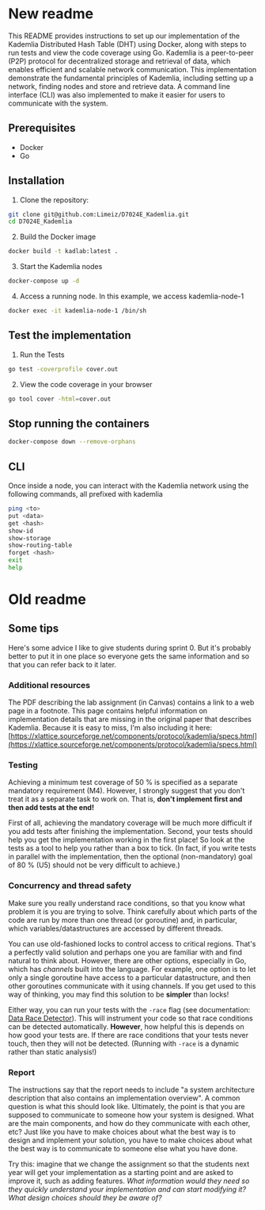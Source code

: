 # New readme
This README provides instructions to set up our implementation of the Kademlia Distributed Hash Table (DHT) using Docker, along with steps to run tests and view the code coverage using Go.
Kademlia is a peer-to-peer (P2P) protocol for decentralized storage and retrieval of data, which enables efficient and scalable network communication. This implementation demonstrate the fundamental principles of Kademlia, including setting up a network, finding nodes and store and retrieve data. A command line interface (CLI) was also implemented to make it easier for users to communicate with the system.

## Prerequisites
* Docker
* Go
 
## Installation

1. Clone the repository:
```bash
git clone git@github.com:Limeiz/D7024E_Kademlia.git
cd D7024E_Kademlia
```
2. Build the Docker image
```bash
docker build -t kadlab:latest .
```
3. Start the Kademlia nodes
```bash
docker-compose up -d
```
4. Access a running node. In this example, we access kademlia-node-1
```bash
docker exec -it kademlia-node-1 /bin/sh
```

## Test the implementation
1. Run the Tests
```bash
go test -coverprofile cover.out
```
2. View the code coverage in your browser
```bash
go tool cover -html=cover.out
```

## Stop running the containers
```bash
docker-compose down --remove-orphans 
```

## CLI
Once inside a node, you can interact with the Kademlia network using the following commands, all prefixed with kademlia
```bash
ping <to>
put <data>
get <hash>
show-id
show-storage
show-routing-table
forget <hash>
exit
help
```

# Old readme
## Some tips

Here's some advice I like to give students during sprint 0.
But it's probably better to put it in one place so everyone gets the same information and so that you can refer back to it later.


### Additional resources

The PDF describing the lab assignment (in Canvas) contains a link to a web page in a footnote.
This page contains helpful information on implementation details that are missing in the original paper that describes Kademlia.
Because it is easy to miss, I'm also including it here:
[https://xlattice.sourceforge.net/components/protocol/kademlia/specs.html](https://xlattice.sourceforge.net/components/protocol/kademlia/specs.html)


### Testing

Achieving a minimum test coverage of 50 % is specified as a separate mandatory requirement (M4).
However, I strongly suggest that you don't treat it as a separate task to work on.
That is, **don't implement first and then add tests at the end!**

First of all, achieving the mandatory coverage will be much more difficult if you add tests after finishing the implementation.
Second, your tests should help you get the implementation working in the first place!
So look at the tests as a tool to help you rather than a box to tick.
(In fact, if you write tests in parallel with the implementation, then the optional (non-mandatory) goal of 80 % (U5) should not be very difficult to achieve.)


### Concurrency and thread safety

Make sure you really understand race conditions, so that you know what problem it is you are trying to solve.
Think carefully about which parts of the code are run by more than one thread (or goroutine) and, in particular, which variables/datastructures are accessed by different threads.

You can use old-fashioned locks to control access to critical regions.
That's a perfectly valid solution and perhaps one you are familiar with and find natural to think about.
However, there are other options, especially in Go, which has *channels* built into the language.
For example, one option is to let only a single goroutine have access to a particular datastructure, and then other goroutines communicate with it using channels.
If you get used to this way of thinking, you may find this solution to be **simpler** than locks!

Either way, you can run your tests with the `-race` flag (see documentation: [Data Race Detector](https://go.dev/doc/articles/race_detector)).
This will instrument your code so that race conditions can be detected automatically.
**However**, how helpful this is depends on how good your tests are.
If there are race conditions that your tests never touch, then they will not be detected.
(Running with `-race` is a dynamic rather than static analysis!)


### Report

The instructions say that the report needs to include "a system architecture description that also contains an implementation overview".
A common question is what this should look like.
Ultimately, the point is that you are supposed to communicate to someone how your system is designed.
What are the main components, and how do they communicate with each other, etc?
Just like you have to make choices about what the best way is to design and implement your solution, you have to make choices about what the best way is to communicate to someone else what you have done.

Try this: imagine that we change the assignment so that the students next year will get your implementation as a starting point and are asked to improve it, such as adding features.
*What information would they need so they quickly understand your implementation and can start modifying it?*
*What design choices should they be aware of?*
